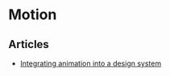 # Motion

## Articles

- [Integrating animation into a design system](https://alistapart.com/article/integrating-animation-into-a-design-system/)
